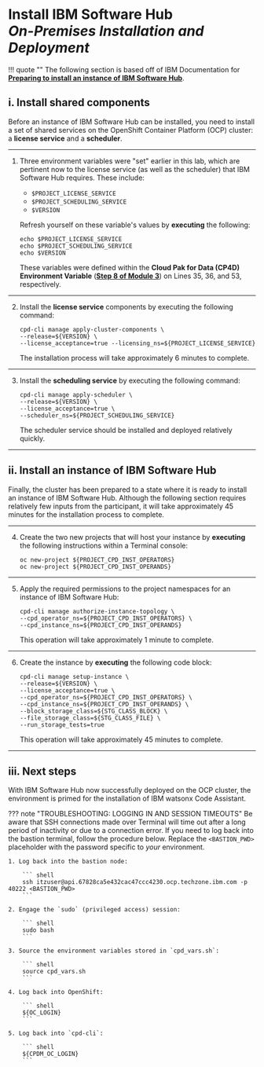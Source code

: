 # **Install IBM Software Hub**</br>*On-Premises Installation and Deployment*

!!! quote ""
    The following section is based off of IBM Documentation for <a href="https://www.ibm.com/docs/en/software-hub/5.1.x?topic=installing-preparing-install-instance-software-hub" target="_blank">**Preparing to install an instance of IBM Software Hub**</a>.

## **i. Install shared components**

Before an instance of IBM Software Hub can be installed, you need to install a set of shared services on the OpenShift Container Platform (OCP) cluster: a **license service** and a **scheduler**.

---

1. Three environment variables were "set" earlier in this lab, which are pertinent now to the license service (as well as the scheduler) that IBM Software Hub requires. These include:
    - `$PROJECT_LICENSE_SERVICE`
    - `$PROJECT_SCHEDULING_SERVICE`
    - `$VERSION`
    
    Refresh yourself on these variable's values by **executing** the following:

    ``` shell
    echo $PROJECT_LICENSE_SERVICE
    echo $PROJECT_SCHEDULING_SERVICE
    echo $VERSION
    ```

    These variables were defined within the **Cloud Pak for Data (CP4D) Environment Variable** (<a href="https://ibm.github.io/wca-l4/on-premises/3/#iv-environment-variables" target="_blank">**Step 8 of Module 3**</a>) on Lines 35, 36, and 53, respectively.

---

2. Install the **license service** components by executing the following command:

    ``` shell
    cpd-cli manage apply-cluster-components \
    --release=${VERSION} \
    --license_acceptance=true --licensing_ns=${PROJECT_LICENSE_SERVICE}
    ```

    The installation process will take approximately 6 minutes to complete.

---

3. Install the **scheduling service** by executing the following command:

    ``` shell
    cpd-cli manage apply-scheduler \
    --release=${VERSION} \
    --license_acceptance=true \
    --scheduler_ns=${PROJECT_SCHEDULING_SERVICE}
    ```

    The scheduler service should be installed and deployed relatively quickly.

---

## **ii. Install an instance of IBM Software Hub**

Finally, the cluster has been prepared to a state where it is ready to install an instance of IBM Software Hub. Although the following section requires relatively few inputs from the participant, it will take approximately 45 minutes for the installation process to complete.

---

4. Create the two new projects that will host your instance by **executing** the following instructions within a Terminal console:

    ``` shell
    oc new-project ${PROJECT_CPD_INST_OPERATORS}
    oc new-project ${PROJECT_CPD_INST_OPERANDS}
    ```

---

5. Apply the required permissions to the project namespaces for an instance of IBM Software Hub:

    ``` shell
    cpd-cli manage authorize-instance-topology \
    --cpd_operator_ns=${PROJECT_CPD_INST_OPERATORS} \
    --cpd_instance_ns=${PROJECT_CPD_INST_OPERANDS}
    ```

    This operation will take approximately 1 minute to complete.

---

6. Create the instance by **executing** the following code block:

    ``` shell
    cpd-cli manage setup-instance \
    --release=${VERSION} \
    --license_acceptance=true \
    --cpd_operator_ns=${PROJECT_CPD_INST_OPERATORS} \
    --cpd_instance_ns=${PROJECT_CPD_INST_OPERANDS} \
    --block_storage_class=${STG_CLASS_BLOCK} \
    --file_storage_class=${STG_CLASS_FILE} \
    --run_storage_tests=true
    ```

    This operation will take approximately 45 minutes to complete.

---

## **iii. Next steps**

With IBM Software Hub now successfully deployed on the OCP cluster, the environment is primed for the installation of IBM watsonx Code Assistant.

??? note "TROUBLESHOOTING: LOGGING IN AND SESSION TIMEOUTS"
    Be aware that SSH connections made over Terminal will time out after a long period of inactivity or due to a connection error. If you need to log back into the bastion terminal, follow the procedure below. Replace the `<BASTION_PWD>` placeholder with the password specific to *your* environment.

    1. Log back into the bastion node:

        ``` shell
        ssh itzuser@api.67828ca5e432cac47ccc4230.ocp.techzone.ibm.com -p 40222 <BASTION_PWD>
        ```
    
    2. Engage the `sudo` (privileged access) session:

        ``` shell
        sudo bash
        ```

    3. Source the environment variables stored in `cpd_vars.sh`:

        ``` shell
        source cpd_vars.sh
        ```

    4. Log back into OpenShift:

        ``` shell
        ${OC_LOGIN}
        ```

    5. Log back into `cpd-cli`:

        ``` shell
        ${CPDM_OC_LOGIN}
        ```